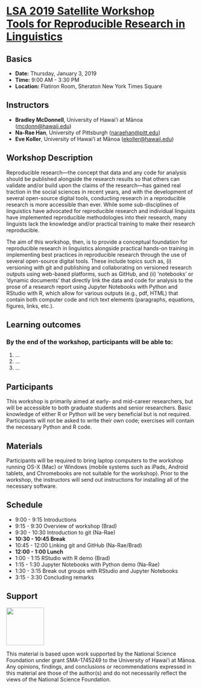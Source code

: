 # [LSA 2019 Satellite Workshop <br> Tools for Reproducible Research in Linguistics](https://www.linguisticsociety.org/content/2019-annual-meeting-satellite-workshop-tools-reproducible-research-linguistics) 



## Basics
* **Date:**	Thursday, January 3, 2019
* **Time:** 9:00 AM - 3:30 PM 
* **Location:** Flatiron Room, Sheraton New York Times Square

## Instructors
* **Bradley McDonnell**, University of Hawai‘i at Mānoa (<mcdonn@hawaii.edu>)
* **Na-Rae Han**, University of Pittsburgh (<naraehan@pitt.edu>)
* **Eve Koller**, University of Hawai‘i at Mānoa (<ekoller@hawaii.edu>)


## Workshop Description

Reproducible research—the concept that data and any code for analysis should be published alongside the research results so that others can validate and/or build upon the claims of the research—has gained real traction in the social sciences in recent years, and with the development of several open-source digital tools, conducting research in a reproducible research is more accessible than ever. While some sub-disciplines of linguistics have advocated for reproducible research and individual linguists have implemented reproducible methodologies into their research, many linguists lack the knowledge and/or practical training to make their research reproducible.

The aim of this workshop, then, is to provide a conceptual foundation for reproducible research in linguistics alongside practical hands-on training in implementing best practices in reproducible research through the use of several open-source digital tools. These include topics such as, (i) versioning with git and publishing and collaborating on versioned research outputs using web-based platforms, such as GitHub, and (ii) ‘notebooks’ or ‘dynamic documents’ that directly link the data and code for analysis to the prose of a research report using Jupyter Notebooks with Python and RStudio with R, which allow for various outputs (e.g., pdf, HTML) that contain both computer code  and rich text elements (paragraphs, equations, figures, links, etc.).

## Learning outcomes

### By the end of the workshop, participants will be able to: 

1. ... 
1. ...
1. ... 


## Participants
This workshop is primarily aimed at early- and mid-career researchers, but will be accessible to both graduate students and senior researchers. Basic knowledge of either R or Python will be very beneficial but is not required. Participants will not be asked to write their own code; exercises will contain the necessary Python and R code. 

## Materials
Participants will be required to bring laptop computers to the workshop running OS-X (Mac) or Windows (mobile systems such as iPads, Android tablets, and Chromebooks are not suitable for the workshop). Prior to the workshop, the instructors will send out instructions for installing all of the necessary software.

## Schedule
* 9:00 - 9:15 Introductions
* 9:15 - 9:30 Overview of workshop (Brad)
* 9:30 - 10:30 Introduction to git (Na-Rae)
* **10:30 - 10:45 Break**
* 10:45 - 12:00 Linking git and GitHub (Na-Rae/Brad)
* **12:00 - 1:00 Lunch**
* 1:00 - 1:15 RStudio with R demo (Brad)
* 1:15 - 1:30 Jupyter Notebooks with Python demo (Na-Rae)
* 1:30 - 3:15 Break out groups with RStudio and Jupyter Notebooks
* 3:15 - 3:30 Concluding remarks

## Support

<img src="https://www.nsf.gov/images/logos/NSF_4-Color_bitmap_Logo.png" width="100"/> 

This material is based upon work supported by the National Science Foundation under grant SMA-1745249 to the University of Hawai‘i at Mānoa. Any opinions, findings, and conclusions or recommendations expressed in this material are those of the author(s) and do not necessarily reflect the views of the National Science Foundation.
